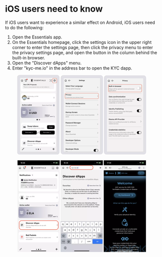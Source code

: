 # iOS users need to know

If iOS users want to experience a similar effect on Android, iOS users need to do the following:

1. Open the Essentials app.
2. On the Essentials homepage, click the settings icon in the upper right corner to enter the settings page, then click the privacy menu to enter the privacy settings page, and open the button in the column behind the built-in browser.
3. Open the "Discover dApps" menu.
4. Enter "kyc-me.io" in the address bar to open the KYC dapp.

<figure><img src="../.gitbook/assets/截屏2023-08-22 18.38.28.png" alt=""><figcaption></figcaption></figure>

<figure><img src="../.gitbook/assets/截屏2023-08-22 18.15.33.png" alt=""><figcaption></figcaption></figure>

